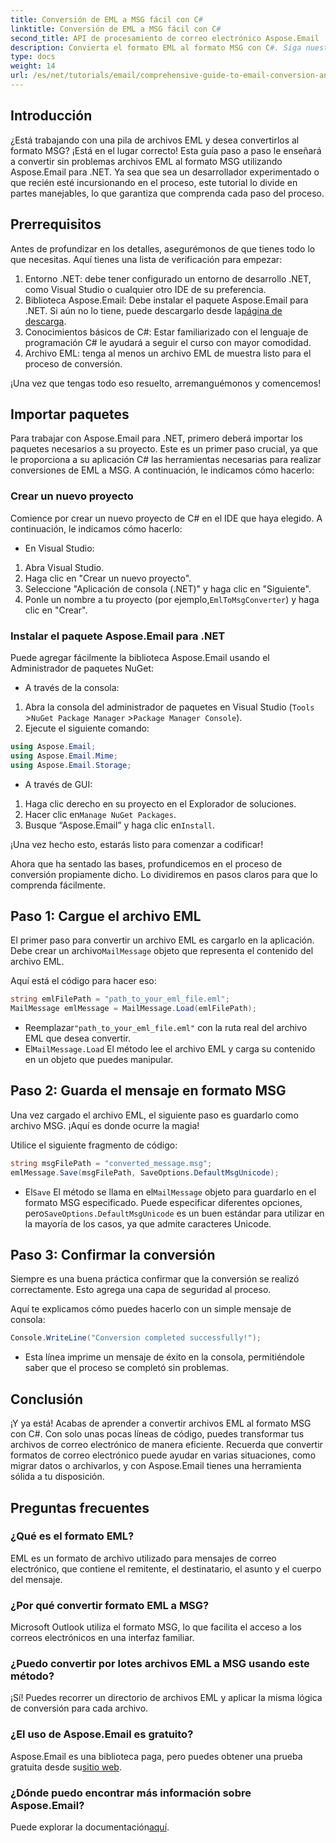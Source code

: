 ```yaml
---
title: Conversión de EML a MSG fácil con C#
linktitle: Conversión de EML a MSG fácil con C#
second_title: API de procesamiento de correo electrónico Aspose.Email .NET
description: Convierta el formato EML al formato MSG con C#. Siga nuestra guía paso a paso sobre cómo usar Aspose.Email para .NET para lograr conversiones de archivos sin inconvenientes.
type: docs
weight: 14
url: /es/net/tutorials/email/comprehensive-guide-to-email-conversion-and-export/eml-to-msg-convert-made-easy-using-csharp/
---
```

## Introducción

¿Está trabajando con una pila de archivos EML y desea convertirlos al formato MSG? ¡Está en el lugar correcto! Esta guía paso a paso le enseñará a convertir sin problemas archivos EML al formato MSG utilizando Aspose.Email para .NET. Ya sea que sea un desarrollador experimentado o que recién esté incursionando en el proceso, este tutorial lo divide en partes manejables, lo que garantiza que comprenda cada paso del proceso.

## Prerrequisitos

Antes de profundizar en los detalles, asegurémonos de que tienes todo lo que necesitas. Aquí tienes una lista de verificación para empezar:

1. Entorno .NET: debe tener configurado un entorno de desarrollo .NET, como Visual Studio o cualquier otro IDE de su preferencia.
2.  Biblioteca Aspose.Email: Debe instalar el paquete Aspose.Email para .NET. Si aún no lo tiene, puede descargarlo desde la[página de descarga](https://releases.aspose.com/email/net/).
3. Conocimientos básicos de C#: Estar familiarizado con el lenguaje de programación C# le ayudará a seguir el curso con mayor comodidad.
4. Archivo EML: tenga al menos un archivo EML de muestra listo para el proceso de conversión.

¡Una vez que tengas todo eso resuelto, arremanguémonos y comencemos!

## Importar paquetes

Para trabajar con Aspose.Email para .NET, primero deberá importar los paquetes necesarios a su proyecto. Este es un primer paso crucial, ya que le proporciona a su aplicación C# las herramientas necesarias para realizar conversiones de EML a MSG. A continuación, le indicamos cómo hacerlo:

### Crear un nuevo proyecto

Comience por crear un nuevo proyecto de C# en el IDE que haya elegido. A continuación, le indicamos cómo hacerlo:

- En Visual Studio: 
1. Abra Visual Studio.
2. Haga clic en "Crear un nuevo proyecto".
3. Seleccione "Aplicación de consola (.NET)" y haga clic en "Siguiente".
4.  Ponle un nombre a tu proyecto (por ejemplo,`EmlToMsgConverter`) y haga clic en "Crear".

### Instalar el paquete Aspose.Email para .NET

Puede agregar fácilmente la biblioteca Aspose.Email usando el Administrador de paquetes NuGet:

- A través de la consola:
1. Abra la consola del administrador de paquetes en Visual Studio (`Tools` >`NuGet Package Manager` >`Package Manager Console`).
2. Ejecute el siguiente comando:

```csharp
using Aspose.Email;
using Aspose.Email.Mime;
using Aspose.Email.Storage;
```

- A través de GUI:
1. Haga clic derecho en su proyecto en el Explorador de soluciones.
2.  Hacer clic en`Manage NuGet Packages`.
3.  Busque “Aspose.Email” y haga clic en`Install`.

¡Una vez hecho esto, estarás listo para comenzar a codificar!

Ahora que ha sentado las bases, profundicemos en el proceso de conversión propiamente dicho. Lo dividiremos en pasos claros para que lo comprenda fácilmente.

## Paso 1: Cargue el archivo EML

 El primer paso para convertir un archivo EML es cargarlo en la aplicación. Debe crear un archivo`MailMessage` objeto que representa el contenido del archivo EML.

Aquí está el código para hacer eso:

```csharp
string emlFilePath = "path_to_your_eml_file.eml";
MailMessage emlMessage = MailMessage.Load(emlFilePath);
```
 
-  Reemplazar`"path_to_your_eml_file.eml"` con la ruta real del archivo EML que desea convertir.
-  El`MailMessage.Load` El método lee el archivo EML y carga su contenido en un objeto que puedes manipular.

## Paso 2: Guarda el mensaje en formato MSG

Una vez cargado el archivo EML, el siguiente paso es guardarlo como archivo MSG. ¡Aquí es donde ocurre la magia!

Utilice el siguiente fragmento de código:

```csharp
string msgFilePath = "converted_message.msg";
emlMessage.Save(msgFilePath, SaveOptions.DefaultMsgUnicode);
```
 
-  El`Save` El método se llama en el`MailMessage` objeto para guardarlo en el formato MSG especificado. Puede especificar diferentes opciones, pero`SaveOptions.DefaultMsgUnicode` es un buen estándar para utilizar en la mayoría de los casos, ya que admite caracteres Unicode.

## Paso 3: Confirmar la conversión

Siempre es una buena práctica confirmar que la conversión se realizó correctamente. Esto agrega una capa de seguridad al proceso.

Aquí te explicamos cómo puedes hacerlo con un simple mensaje de consola:

```csharp
Console.WriteLine("Conversion completed successfully!");
```
 
- Esta línea imprime un mensaje de éxito en la consola, permitiéndole saber que el proceso se completó sin problemas.

## Conclusión

¡Y ya está! Acabas de aprender a convertir archivos EML al formato MSG con C#. Con solo unas pocas líneas de código, puedes transformar tus archivos de correo electrónico de manera eficiente. Recuerda que convertir formatos de correo electrónico puede ayudar en varias situaciones, como migrar datos o archivarlos, y con Aspose.Email tienes una herramienta sólida a tu disposición.

## Preguntas frecuentes

### ¿Qué es el formato EML?
EML es un formato de archivo utilizado para mensajes de correo electrónico, que contiene el remitente, el destinatario, el asunto y el cuerpo del mensaje.

### ¿Por qué convertir formato EML a MSG?
Microsoft Outlook utiliza el formato MSG, lo que facilita el acceso a los correos electrónicos en una interfaz familiar.

### ¿Puedo convertir por lotes archivos EML a MSG usando este método?
¡Sí! Puedes recorrer un directorio de archivos EML y aplicar la misma lógica de conversión para cada archivo.

### ¿El uso de Aspose.Email es gratuito?
 Aspose.Email es una biblioteca paga, pero puedes obtener una prueba gratuita desde su[sitio web](https://releases.aspose.com/).

### ¿Dónde puedo encontrar más información sobre Aspose.Email?
 Puede explorar la documentación[aquí](https://reference.aspose.com/email/net/).